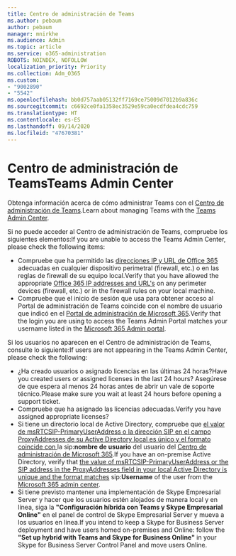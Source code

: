 ```yaml
---
title: Centro de administración de Teams
ms.author: pebaum
author: pebaum
manager: mnirkhe
ms.audience: Admin
ms.topic: article
ms.service: o365-administration
ROBOTS: NOINDEX, NOFOLLOW
localization_priority: Priority
ms.collection: Adm_O365
ms.custom:
- "9002890"
- "5542"
ms.openlocfilehash: bb0d757aab05132ff7169ce75009d7012b9a836c
ms.sourcegitcommit: c6692ce0fa1358ec3529e59ca0ecdfdea4cdc759
ms.translationtype: HT
ms.contentlocale: es-ES
ms.lasthandoff: 09/14/2020
ms.locfileid: "47670381"
---
```

# <a name="teams-admin-center"></a><span data-ttu-id="a9c0c-102">Centro de administración de Teams</span><span class="sxs-lookup"><span data-stu-id="a9c0c-102">Teams Admin Center</span></span>

<span data-ttu-id="a9c0c-103">Obtenga información acerca de cómo administrar Teams con el [Centro de administración de Teams](https://docs.microsoft.com/microsoftteams/manage-teams-skypeforbusiness-admin-center).</span><span class="sxs-lookup"><span data-stu-id="a9c0c-103">Learn about managing Teams with the [Teams Admin Center](https://docs.microsoft.com/microsoftteams/manage-teams-skypeforbusiness-admin-center).</span></span>

<span data-ttu-id="a9c0c-104">Si no puede acceder al Centro de administración de Teams, compruebe los siguientes elementos:</span><span class="sxs-lookup"><span data-stu-id="a9c0c-104">If you are unable to access the Teams Admin Center, please check the following items:</span></span>

- <span data-ttu-id="a9c0c-105">Compruebe que ha permitido las [direcciones IP y URL de Office 365](https://docs.microsoft.com/Office365/Enterprise/office-365-ip-web-service) adecuadas en cualquier dispositivo perimetral (firewall, etc.) o en las reglas de firewall de su equipo local.</span><span class="sxs-lookup"><span data-stu-id="a9c0c-105">Verify that you have allowed the appropriate [Office 365 IP addresses and URL's](https://docs.microsoft.com/Office365/Enterprise/office-365-ip-web-service) on any perimeter devices (firewall, etc.) or in the firewall rules on your local machine.</span></span>
- <span data-ttu-id="a9c0c-106">Compruebe que el inicio de sesión que usa para obtener acceso al Portal de administración de Teams coincide con el nombre de usuario que indicó en el [Portal de administración de Microsoft 365](https://admin.microsoft.com/Adminportal/Home?source=applauncher#/users).</span><span class="sxs-lookup"><span data-stu-id="a9c0c-106">Verify that the login you are using to access the Teams Admin Portal matches your username listed in the [Microsoft 365 Admin portal](https://admin.microsoft.com/Adminportal/Home?source=applauncher#/users).</span></span>

<span data-ttu-id="a9c0c-107">Si los usuarios no aparecen en el Centro de administración de Teams, consulte lo siguiente:</span><span class="sxs-lookup"><span data-stu-id="a9c0c-107">If users are not appearing in the Teams Admin Center, please check the following:</span></span>

- <span data-ttu-id="a9c0c-108">¿Ha creado usuarios o asignado licencias en las últimas 24 horas?</span><span class="sxs-lookup"><span data-stu-id="a9c0c-108">Have you created users or assigned licenses in the last 24 hours?</span></span> <span data-ttu-id="a9c0c-109">Asegúrese de que espera al menos 24 horas antes de abrir un vale de soporte técnico.</span><span class="sxs-lookup"><span data-stu-id="a9c0c-109">Please make sure you wait at least 24 hours before opening a support ticket.</span></span>
- <span data-ttu-id="a9c0c-110">Compruebe que ha asignado las licencias adecuadas.</span><span class="sxs-lookup"><span data-stu-id="a9c0c-110">Verify you have assigned appropriate licenses?</span></span>
- <span data-ttu-id="a9c0c-111">Si tiene un directorio local de Active Directory, compruebe que [el valor de msRTCSIP-PrimaryUserAddress o la dirección SIP en el campo ProxyAddresses de su Active Directory local es único y el formato coincide con ](https://docs.microsoft.com/skypeforbusiness/troubleshoot/online-configuration/msrtcsip-primaryuseraddress-proxyaddaddress) la sip:**nombre de usuario** del usuario del [Centro de administración de Microsoft 365](https://admin.microsoft.com/Adminportal/Home?source=applauncher#/users).</span><span class="sxs-lookup"><span data-stu-id="a9c0c-111">If you have an on-premise Active Directory, verify that [the value of msRTCSIP-PrimaryUserAddress or the SIP address in the ProxyAddresses field in your local Active Directory is unique and the format matches](https://docs.microsoft.com/skypeforbusiness/troubleshoot/online-configuration/msrtcsip-primaryuseraddress-proxyaddaddress) sip:**Username** of the user from the [Microsoft 365 admin center](https://admin.microsoft.com/Adminportal/Home?source=applauncher#/users).</span></span>
- <span data-ttu-id="a9c0c-112">Si tiene previsto mantener una implementación de Skype Empresarial Server y hacer que los usuarios estén alojados de manera local y en línea, siga la **"Configuración híbrida con Teams y Skype Empresarial Online"** en el panel de control de Skype Empresarial Server y mueva a los usuarios en línea.</span><span class="sxs-lookup"><span data-stu-id="a9c0c-112">If you intend to keep a Skype for Business Server deployment and have users homed on-premises and Online: follow the **"Set up hybrid with Teams and Skype for Business Online"** in your Skype for Business Server Control Panel and move users Online.</span></span>
